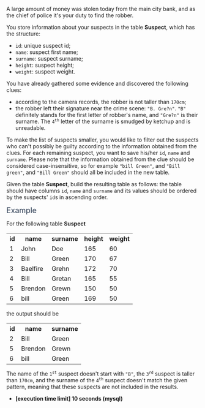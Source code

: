 <p>A large amount of money was stolen today from the main city bank, and as the chief of police it's your duty to find the robber.</p>
<p>You store information about your suspects in the table <strong>Suspect</strong>, which has the structure:</p>
<ul>
<li><code>id</code>: unique suspect id;</li>
<li><code>name</code>: suspect first name;</li>
<li><code>surname</code>: suspect surname;</li>
<li><code>height</code>: suspect height;</li>
<li><code>weight</code>: suspect weight.</li>
</ul>
<p>You have already gathered some evidence and discovered the following clues:</p>
<ul>
<li>according to the camera records, the robber is not taller than <code>170cm</code>;</li>
<li>the robber left their signature near the crime scene: <code>"B. Gre?n"</code>. <code>"B"</code> definitely stands for the first letter of robber's name, and <code>"Gre?n"</code> is their surname. The <code>4<sup>th</sup></code> letter of the surname is smudged by ketchup and is unreadable.</li>
</ul>
<p>To make the list of suspects smaller, you would like to filter out the suspects who can't possibly be guilty according to the information obtained from the clues. For each remaining suspect, you want to save his/her <code>id</code>, <code>name</code> and <code>surname</code>. Please note that the information obtained from the clue should be considered case-insensitive, so for example <code>"bill Green"</code>, and <code>"Bill green"</code>, and <code>"Bill Green"</code> should all be included in the new table.</p>
<p>Given the table <strong>Suspect</strong>, build the resulting table as follows: the table should have columns <code>id</code>, <code>name</code> and <code>surname</code> and its values should be ordered by the suspects' <code>id</code>s in ascending order.</p>
<p><span class="markdown--header" style="color:#2b3b52;font-size:1.4em">Example</span></p>
<p>For the following table <strong>Suspect</strong></p>
<table>
  <tr>
    <th>id</th>
    <th>name</th>
    <th>surname</th>
    <th>height</th>
    <th>weight</th>
  </tr>
  <tr>
    <td>1</td>
    <td>John</td>
    <td>Doe</td>
    <td>165</td>
    <td>60</td>
  </tr>
  <tr>
    <td>2</td>
    <td>Bill</td>
    <td>Green</td>
    <td>170</td>
    <td>67</td>
  </tr>
  <tr>
    <td>3</td>
    <td>Baelfire</td>
    <td>Grehn</td>
    <td>172</td>
    <td>70</td>
  </tr>
  <tr>
    <td>4</td>
    <td>Bill</td>
    <td>Gretan</td>
    <td>165</td>
    <td>55</td>
  </tr>
  <tr>
    <td>5</td>
    <td>Brendon</td>
    <td>Grewn</td>
    <td>150</td>
    <td>50</td>
  </tr>
  <tr>
    <td>6</td>
    <td>bill</td>
    <td>Green</td>
    <td>169</td>
    <td>50</td>
  </tr>
</table>
<p>the output should be</p>
<table>
<tr>
<th>id</th>
<th>name</th>
<th>surname</th>
</tr>
<tr>
<td>2</td>
<td>Bill</td>
<td>Green</td>
</tr>
<tr>
<td>5</td>
<td>Brendon</td>
<td>Grewn</td>
</tr>
<tr>
<td>6</td>
<td>bill</td>
<td>Green</td>
</tr>
</table>
<p>The name of the <code>1<sup>st</sup></code> suspect doesn't start with <code>"B"</code>, the <code>3<sup>rd</sup></code> suspect is taller than <code>170cm</code>, and the surname of the <code>4<sup>th</sup></code> suspect doesn't match the given pattern, meaning that these suspects are not included in the results.</p>
<ul>
<li><strong>[execution time limit] 10 seconds (mysql)</strong></li>
</ul>
